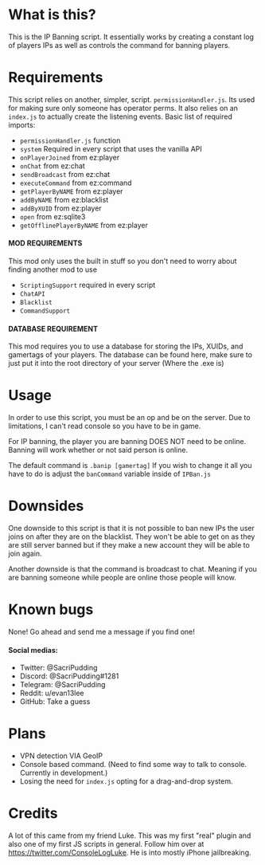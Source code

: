 # What is this?
This is the IP Banning script. It essentially works by creating a constant log of players IPs as well as controls
the command for banning players.

# Requirements
This script relies on another, simpler, script. `permissionHandler.js`. Its used for making sure only someone
has operator perms. It also relies on an `index.js` to actually create the listening events.
Basic list of required imports:
- `permissionHandler.js` function   
- `system` Required in every script that uses the vanilla API
- `onPlayerJoined` from ez:player
- `onChat` from ez:chat
- `sendBroadcast` from ez:chat
- `executeCommand` from ez:command
- `getPlayerByNAME` from ez:player
- `addByNAME` from ez:blacklist
- `addByXUID` from ez:player
- `open` from ez:sqlite3  
- `getOfflinePlayerByNAME` from ez:player

#### MOD REQUIREMENTS
This mod only uses the built in stuff so you don't need to worry about finding another mod to use
- `ScriptingSupport` required in every script
- `ChatAPI`
- `Blacklist` 
- `CommandSupport`

#### DATABASE REQUIREMENT
This mod requires you to use a database for storing the IPs, XUIDs, and gamertags of your players.
The database can be found here, make sure to just put it into the root directory of your server (Where the .exe is)

# Usage
In order to use this script, you must be an op and be on the server. Due to limitations, I can't read console
so you have to be in game.

For IP banning, the player you are banning DOES NOT need to be online. Banning will work whether or not said
person is online.

The default command is `.banip [gamertag]`
If you wish to change it all you have to do is adjust the `banCommand` variable inside of `IPBan.js`

# Downsides
One downside to this script is that it is not possible to ban new IPs the user joins on after they are on
the blacklist. They won't be able to get on as they are still server banned but if they make a new account
they will be able to join again.

Another downside is that the command is broadcast to chat. Meaning if you are banning someone while people are online those people will know.

# Known bugs
None! Go ahead and send me a message if you find one!
#### Social medias:
- Twitter: @SacriPudding
- Discord: @SacriPudding#1281
- Telegram: @SacriPudding
- Reddit: u/evan13lee
- GitHub: Take a guess

# Plans
- VPN detection VIA GeoIP
- Console based command. (Need to find some way to talk to console. Currently in development.) 
- Losing the need for `index.js` opting for a drag-and-drop system.

# Credits
A lot of this came from my friend Luke. This was my first "real" plugin and also one of my first JS scripts
in general. Follow him over at https://twitter.com/ConsoleLogLuke. He is into mostly iPhone jailbreaking.
